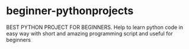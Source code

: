 # beginner-pythonprojects
BEST PYTHON PROJECT FOR BEGINNERS.
Help to learn python  code in easy way with short and amazing programming script and useful for beginners
